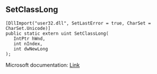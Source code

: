 ## SetClassLong

```
[DllImport("user32.dll", SetLastError = true, CharSet = CharSet.Unicode)]
public static extern uint SetClassLong(
   IntPtr hWnd,
   int nIndex,
   int dwNewLong
);
```

Microsoft documentation: [Link](https://docs.microsoft.com/en-us/windows/win32/api/winuser/nf-winuser-setclasslongw)
